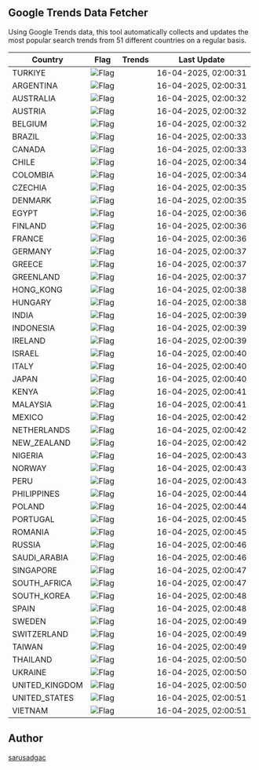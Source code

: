 
## Google Trends Data Fetcher

Using Google Trends data, this tool automatically collects and updates the most popular search trends from 51 different countries on a regular basis.


| Country | Flag | Trends | Last Update |
| --- | --- | --- | --- |
| TURKIYE | ![Flag](https://flagcdn.com/16x12/tr.png) |  | 16-04-2025, 02:00:31 |
| ARGENTINA | ![Flag](https://flagcdn.com/16x12/ar.png) |  | 16-04-2025, 02:00:31 |
| AUSTRALIA | ![Flag](https://flagcdn.com/16x12/au.png) |  | 16-04-2025, 02:00:32 |
| AUSTRIA | ![Flag](https://flagcdn.com/16x12/at.png) |  | 16-04-2025, 02:00:32 |
| BELGIUM | ![Flag](https://flagcdn.com/16x12/be.png) |  | 16-04-2025, 02:00:32 |
| BRAZIL | ![Flag](https://flagcdn.com/16x12/br.png) |  | 16-04-2025, 02:00:33 |
| CANADA | ![Flag](https://flagcdn.com/16x12/ca.png) |  | 16-04-2025, 02:00:33 |
| CHILE | ![Flag](https://flagcdn.com/16x12/cl.png) |  | 16-04-2025, 02:00:34 |
| COLOMBIA | ![Flag](https://flagcdn.com/16x12/co.png) |  | 16-04-2025, 02:00:34 |
| CZECHIA | ![Flag](https://flagcdn.com/16x12/cz.png) |  | 16-04-2025, 02:00:35 |
| DENMARK | ![Flag](https://flagcdn.com/16x12/dk.png) |  | 16-04-2025, 02:00:35 |
| EGYPT | ![Flag](https://flagcdn.com/16x12/eg.png) |  | 16-04-2025, 02:00:36 |
| FINLAND | ![Flag](https://flagcdn.com/16x12/fi.png) |  | 16-04-2025, 02:00:36 |
| FRANCE | ![Flag](https://flagcdn.com/16x12/fr.png) |  | 16-04-2025, 02:00:36 |
| GERMANY | ![Flag](https://flagcdn.com/16x12/de.png) |  | 16-04-2025, 02:00:37 |
| GREECE | ![Flag](https://flagcdn.com/16x12/gr.png) |  | 16-04-2025, 02:00:37 |
| GREENLAND | ![Flag](https://flagcdn.com/16x12/gl.png) |  | 16-04-2025, 02:00:37 |
| HONG_KONG | ![Flag](https://flagcdn.com/16x12/hk.png) |  | 16-04-2025, 02:00:38 |
| HUNGARY | ![Flag](https://flagcdn.com/16x12/hu.png) |  | 16-04-2025, 02:00:38 |
| INDIA | ![Flag](https://flagcdn.com/16x12/in.png) |  | 16-04-2025, 02:00:39 |
| INDONESIA | ![Flag](https://flagcdn.com/16x12/id.png) |  | 16-04-2025, 02:00:39 |
| IRELAND | ![Flag](https://flagcdn.com/16x12/ie.png) |  | 16-04-2025, 02:00:39 |
| ISRAEL | ![Flag](https://flagcdn.com/16x12/il.png) |  | 16-04-2025, 02:00:40 |
| ITALY | ![Flag](https://flagcdn.com/16x12/it.png) |  | 16-04-2025, 02:00:40 |
| JAPAN | ![Flag](https://flagcdn.com/16x12/jp.png) |  | 16-04-2025, 02:00:40 |
| KENYA | ![Flag](https://flagcdn.com/16x12/ke.png) |  | 16-04-2025, 02:00:41 |
| MALAYSIA | ![Flag](https://flagcdn.com/16x12/my.png) |  | 16-04-2025, 02:00:41 |
| MEXICO | ![Flag](https://flagcdn.com/16x12/mx.png) |  | 16-04-2025, 02:00:42 |
| NETHERLANDS | ![Flag](https://flagcdn.com/16x12/nl.png) |  | 16-04-2025, 02:00:42 |
| NEW_ZEALAND | ![Flag](https://flagcdn.com/16x12/nz.png) |  | 16-04-2025, 02:00:42 |
| NIGERIA | ![Flag](https://flagcdn.com/16x12/ng.png) |  | 16-04-2025, 02:00:43 |
| NORWAY | ![Flag](https://flagcdn.com/16x12/no.png) |  | 16-04-2025, 02:00:43 |
| PERU | ![Flag](https://flagcdn.com/16x12/pe.png) |  | 16-04-2025, 02:00:43 |
| PHILIPPINES | ![Flag](https://flagcdn.com/16x12/ph.png) |  | 16-04-2025, 02:00:44 |
| POLAND | ![Flag](https://flagcdn.com/16x12/pl.png) |  | 16-04-2025, 02:00:44 |
| PORTUGAL | ![Flag](https://flagcdn.com/16x12/pt.png) |  | 16-04-2025, 02:00:45 |
| ROMANIA | ![Flag](https://flagcdn.com/16x12/ro.png) |  | 16-04-2025, 02:00:45 |
| RUSSIA | ![Flag](https://flagcdn.com/16x12/ru.png) |  | 16-04-2025, 02:00:46 |
| SAUDI_ARABIA | ![Flag](https://flagcdn.com/16x12/sa.png) |  | 16-04-2025, 02:00:46 |
| SINGAPORE | ![Flag](https://flagcdn.com/16x12/sg.png) |  | 16-04-2025, 02:00:47 |
| SOUTH_AFRICA | ![Flag](https://flagcdn.com/16x12/za.png) |  | 16-04-2025, 02:00:47 |
| SOUTH_KOREA | ![Flag](https://flagcdn.com/16x12/kr.png) |  | 16-04-2025, 02:00:48 |
| SPAIN | ![Flag](https://flagcdn.com/16x12/es.png) |  | 16-04-2025, 02:00:48 |
| SWEDEN | ![Flag](https://flagcdn.com/16x12/se.png) |  | 16-04-2025, 02:00:49 |
| SWITZERLAND | ![Flag](https://flagcdn.com/16x12/ch.png) |  | 16-04-2025, 02:00:49 |
| TAIWAN | ![Flag](https://flagcdn.com/16x12/tw.png) |  | 16-04-2025, 02:00:49 |
| THAILAND | ![Flag](https://flagcdn.com/16x12/th.png) |  | 16-04-2025, 02:00:50 |
| UKRAINE | ![Flag](https://flagcdn.com/16x12/ua.png) |  | 16-04-2025, 02:00:50 |
| UNITED_KINGDOM | ![Flag](https://flagcdn.com/16x12/gb.png) |  | 16-04-2025, 02:00:50 |
| UNITED_STATES | ![Flag](https://flagcdn.com/16x12/us.png) |  | 16-04-2025, 02:00:51 |
| VIETNAM | ![Flag](https://flagcdn.com/16x12/vn.png) |  | 16-04-2025, 02:00:51 |


## Author
 [sarusadgac](https://x.com/sarusadgac)
